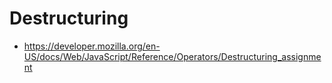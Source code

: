 # Destructuring

- https://developer.mozilla.org/en-US/docs/Web/JavaScript/Reference/Operators/Destructuring_assignment
